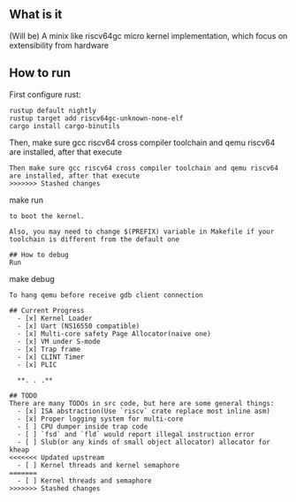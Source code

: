 ## What is it
(Will be) A minix like riscv64gc micro kernel implementation, which focus on extensibility from hardware

## How to run
First configure rust:
```
rustup default nightly
rustup target add riscv64gc-unknown-none-elf
cargo install cargo-binutils
```
Then, make sure gcc riscv64 cross compiler toolchain and qemu riscv64 are installed, after that execute

```
Then make sure gcc riscv64 cross compiler toolchain and qemu riscv64 are installed, after that execute
>>>>>>> Stashed changes
```
make run
```
to boot the kernel.

Also, you may need to change $(PREFIX) variable in Makefile if your toolchain is different from the default one 

## How to debug
Run
```
make debug
```
To hang qemu before receive gdb client connection

## Current Progress
  - [x] Kernel Loader
  - [x] Uart (NS16550 compatible)
  - [x] Multi-core safety Page Allocator(naive one)
  - [x] VM under S-mode
  - [x] Trap frame
  - [x] CLINT Timer
  - [x] PLIC 

  **. . .**

## TODO
There are many TODOs in src code, but here are some general things:
  - [x] ISA abstraction(Use `riscv` crate replace most inline asm)
  - [x] Proper logging system for multi-core
  - [ ] CPU dumper inside trap code
  - [ ] `fsd` and `fld` would report illegal instruction error
  - [ ] Slub(or any kinds of small object allocator) allocator for kheap
<<<<<<< Updated upstream
  - [ ] Kernel threads and kernel semaphore
=======
  - [ ] Kernel threads and semaphore
>>>>>>> Stashed changes
